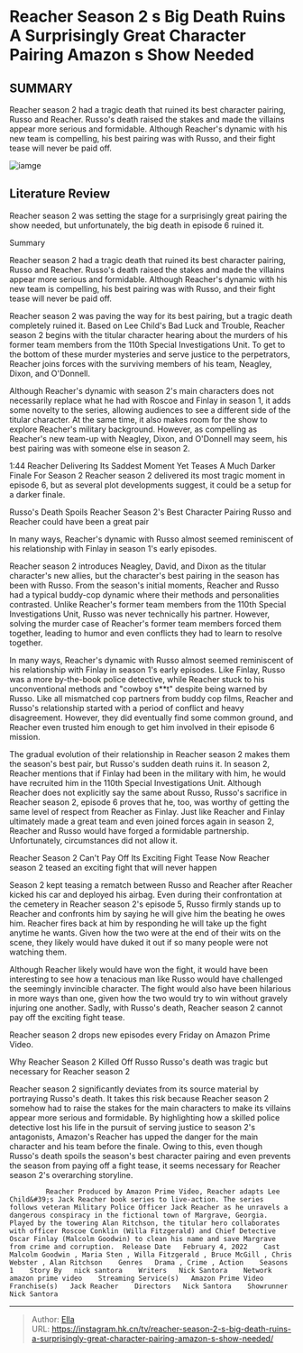 # Reacher Season 2 s Big Death Ruins A Surprisingly Great Character Pairing Amazon s Show Needed


## SUMMARY 



  Reacher season 2 had a tragic death that ruined its best character pairing, Russo and Reacher.   Russo&#39;s death raised the stakes and made the villains appear more serious and formidable.   Although Reacher&#39;s dynamic with his new team is compelling, his best pairing was with Russo, and their fight tease will never be paid off.  

![iamge](https://static1.srcdn.com/wordpress/wp-content/uploads/2024/01/reacher-season-2-russo-death-pairing-ruin-2.jpg)

## Literature Review
Reacher season 2 was setting the stage for a surprisingly great pairing the show needed, but unfortunately, the big death in episode 6 ruined it.





Summary

  Reacher season 2 had a tragic death that ruined its best character pairing, Russo and Reacher.   Russo&#39;s death raised the stakes and made the villains appear more serious and formidable.   Although Reacher&#39;s dynamic with his new team is compelling, his best pairing was with Russo, and their fight tease will never be paid off.  







Reacher season 2 was paving the way for its best pairing, but a tragic death completely ruined it. Based on Lee Child&#39;s Bad Luck and Trouble, Reacher season 2 begins with the titular character hearing about the murders of his former team members from the 110th Special Investigations Unit. To get to the bottom of these murder mysteries and serve justice to the perpetrators, Reacher joins forces with the surviving members of his team, Neagley, Dixon, and O&#39;Donnell.

Although Reacher&#39;s dynamic with season 2&#39;s main characters does not necessarily replace what he had with Roscoe and Finlay in season 1, it adds some novelty to the series, allowing audiences to see a different side of the titular character. At the same time, it also makes room for the show to explore Reacher&#39;s military background. However, as compelling as Reacher&#39;s new team-up with Neagley, Dixon, and O&#39;Donnell may seem, his best pairing was with someone else in season 2.

  1:44                       Reacher Delivering Its Saddest Moment Yet Teases A Much Darker Finale For Season 2   Reacher season 2 delivered its most tragic moment in episode 6, but as several plot developments suggest, it could be a setup for a darker finale.    





 Russo&#39;s Death Spoils Reacher Season 2&#39;s Best Character Pairing 
Russo and Reacher could have been a great pair
         



In many ways, Reacher&#39;s dynamic with Russo almost seemed reminiscent of his relationship with Finlay in season 1&#39;s early episodes.




Reacher season 2 introduces Neagley, David, and Dixon as the titular character&#39;s new allies, but the character&#39;s best pairing in the season has been with Russo. From the season&#39;s initial moments, Reacher and Russo had a typical buddy-cop dynamic where their methods and personalities contrasted. Unlike Reacher&#39;s former team members from the 110th Special Investigations Unit, Russo was never technically his partner. However, solving the murder case of Reacher&#39;s former team members forced them together, leading to humor and even conflicts they had to learn to resolve together.




In many ways, Reacher&#39;s dynamic with Russo almost seemed reminiscent of his relationship with Finlay in season 1&#39;s early episodes. Like Finlay, Russo was a more by-the-book police detective, while Reacher stuck to his unconventional methods and &#34;cowboy s**t&#34; despite being warned by Russo. Like all mismatched cop partners from buddy cop films, Reacher and Russo&#39;s relationship started with a period of conflict and heavy disagreement. However, they did eventually find some common ground, and Reacher even trusted him enough to get him involved in their episode 6 mission.

The gradual evolution of their relationship in Reacher season 2 makes them the season&#39;s best pair, but Russo&#39;s sudden death ruins it. In season 2, Reacher mentions that if Finlay had been in the military with him, he would have recruited him in the 110th Special Investigations Unit. Although Reacher does not explicitly say the same about Russo, Russo&#39;s sacrifice in Reacher season 2, episode 6 proves that he, too, was worthy of getting the same level of respect from Reacher as Finlay. Just like Reacher and Finlay ultimately made a great team and even joined forces again in season 2, Reacher and Russo would have forged a formidable partnership. Unfortunately, circumstances did not allow it.






 Reacher Season 2 Can&#39;t Pay Off Its Exciting Fight Tease Now 
Reacher season 2 teased an exciting fight that will never happen
          

Season 2 kept teasing a rematch between Russo and Reacher after Reacher kicked his car and deployed his airbag. Even during their confrontation at the cemetery in Reacher season 2&#39;s episode 5, Russo firmly stands up to Reacher and confronts him by saying he will give him the beating he owes him. Reacher fires back at him by responding he will take up the fight anytime he wants. Given how the two were at the end of their wits on the scene, they likely would have duked it out if so many people were not watching them.

Although Reacher likely would have won the fight, it would have been interesting to see how a tenacious man like Russo would have challenged the seemingly invincible character. The fight would also have been hilarious in more ways than one, given how the two would try to win without gravely injuring one another. Sadly, with Russo&#39;s death, Reacher season 2 cannot pay off the exciting fight tease.






Reacher season 2 drops new episodes every Friday on Amazon Prime Video.






 Why Reacher Season 2 Killed Off Russo 
Russo&#39;s death was tragic but necessary for Reacher season 2
         

Reacher season 2 significantly deviates from its source material by portraying Russo&#39;s death. It takes this risk because Reacher season 2 somehow had to raise the stakes for the main characters to make its villains appear more serious and formidable. By highlighting how a skilled police detective lost his life in the pursuit of serving justice to season 2&#39;s antagonists, Amazon&#39;s Reacher has upped the danger for the main character and his team before the finale. Owing to this, even though Russo&#39;s death spoils the season&#39;s best character pairing and even prevents the season from paying off a fight tease, it seems necessary for Reacher season 2&#39;s overarching storyline.




             Reacher Produced by Amazon Prime Video, Reacher adapts Lee Child&#39;s Jack Reacher book series to live-action. The series follows veteran Military Police Officer Jack Reacher as he unravels a dangerous conspiracy in the fictional town of Margrave, Georgia. Played by the towering Alan Ritchson, the titular hero collaborates with officer Roscoe Conklin (Willa Fitzgerald) and Chief Detective Oscar Finlay (Malcolm Goodwin) to clean his name and save Margrave from crime and corruption.  Release Date   February 4, 2022    Cast   Malcolm Goodwin , Maria Sten , Willa Fitzgerald , Bruce McGill , Chris Webster , Alan Ritchson    Genres   Drama , Crime , Action    Seasons   1    Story By   nick santora    Writers   Nick Santora    Network   amazon prime video    Streaming Service(s)   Amazon Prime Video    Franchise(s)   Jack Reacher    Directors   Nick Santora    Showrunner   Nick Santora       


---

> Author: [Ella](https://instagram.hk.cn/)  
> URL: https://instagram.hk.cn/tv/reacher-season-2-s-big-death-ruins-a-surprisingly-great-character-pairing-amazon-s-show-needed/  

